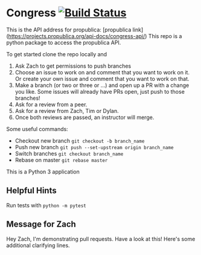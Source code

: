 # Congress [![Build Status](https://travis-ci.org/thedataincubator/congress-api.svg?branch=master)](https://travis-ci.org/thedataincubator/congress-api)
 This is the API address for propublica: [propublica link] (https://projects.propublica.org/api-docs/congress-api/)
This repo is a python package to access the propublica API.

To get started clone the repo locally and
1. Ask Zach to get permissions to push branches
2. Choose an issue to work on and comment that you want to work on it.  Or create your own issue and comment that you want to work on that.
3. Make a branch (or two or three or ...) and open up a PR with a change you like.  Some issues will already have PRs open, just push to those branches!
4. Ask for a review from a peer.
5. Ask for a review from Zach, Tim or Dylan.
6. Once both reviews are passed, an instructor will merge.

Some useful commands:
- Checkout new branch `git checkout -b branch_name`
- Push new branch `git push --set-upstream origin branch_name`
- Switch branches `git checkout branch_name`
- Rebase on master `git rebase master`

This is a Python 3 application

## Helpful Hints
Run tests with `python -m pytest`

## Message for Zach

Hey Zach, I'm demonstrating pull requests. Have a look at this!
Here's some additional clarifying lines.
